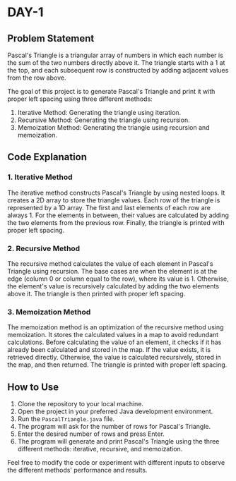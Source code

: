 # DAY-1
## Problem Statement
Pascal's Triangle is a triangular array of numbers in which each number is the sum of the two numbers directly above it. The triangle starts with a 1 at the top, and each subsequent row is constructed by adding adjacent values from the row above.

The goal of this project is to generate Pascal's Triangle and print it with proper left spacing using three different methods:
1. Iterative Method: Generating the triangle using iteration.
2. Recursive Method: Generating the triangle using recursion.
3. Memoization Method: Generating the triangle using recursion and memoization.

## Code Explanation

### 1. Iterative Method
The iterative method constructs Pascal's Triangle by using nested loops. It creates a 2D array to store the triangle values. Each row of the triangle is represented by a 1D array. The first and last elements of each row are always 1. For the elements in between, their values are calculated by adding the two elements from the previous row. Finally, the triangle is printed with proper left spacing.

### 2. Recursive Method
The recursive method calculates the value of each element in Pascal's Triangle using recursion. The base cases are when the element is at the edge (column 0 or column equal to the row), where its value is 1. Otherwise, the element's value is recursively calculated by adding the two elements above it. The triangle is then printed with proper left spacing.

### 3. Memoization Method
The memoization method is an optimization of the recursive method using memoization. It stores the calculated values in a map to avoid redundant calculations. Before calculating the value of an element, it checks if it has already been calculated and stored in the map. If the value exists, it is retrieved directly. Otherwise, the value is calculated recursively, stored in the map, and then returned. The triangle is printed with proper left spacing.

## How to Use
1. Clone the repository to your local machine.
2. Open the project in your preferred Java development environment.
3. Run the `PascalTriangle.java` file.
4. The program will ask for the number of rows for Pascal's Triangle.
5. Enter the desired number of rows and press Enter.
6. The program will generate and print Pascal's Triangle using the three different methods: iterative, recursive, and memoization.

Feel free to modify the code or experiment with different inputs to observe the different methods' performance and results.


